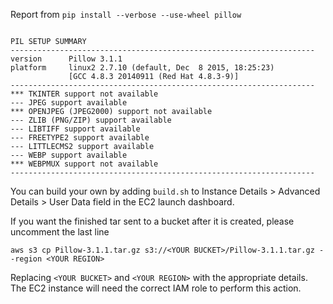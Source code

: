 
Report from `pip install --verbose --use-wheel pillow`

```

PIL SETUP SUMMARY
--------------------------------------------------------------------
version      Pillow 3.1.1
platform     linux2 2.7.10 (default, Dec  8 2015, 18:25:23)
             [GCC 4.8.3 20140911 (Red Hat 4.8.3-9)]
--------------------------------------------------------------------
*** TKINTER support not available
--- JPEG support available
*** OPENJPEG (JPEG2000) support not available
--- ZLIB (PNG/ZIP) support available
--- LIBTIFF support available
--- FREETYPE2 support available
--- LITTLECMS2 support available
--- WEBP support available
*** WEBPMUX support not available
--------------------------------------------------------------------

```

You can build your own by adding `build.sh` to Instance Details > Advanced Details > User Data field in the EC2 launch dashboard.

If you want the finished tar sent to a bucket after it is created, please uncomment the last line

```
aws s3 cp Pillow-3.1.1.tar.gz s3://<YOUR BUCKET>/Pillow-3.1.1.tar.gz --region <YOUR REGION>

```

Replacing `<YOUR BUCKET>` and `<YOUR REGION>` with the appropriate details. The EC2 instance will need the correct IAM role to perform this action.